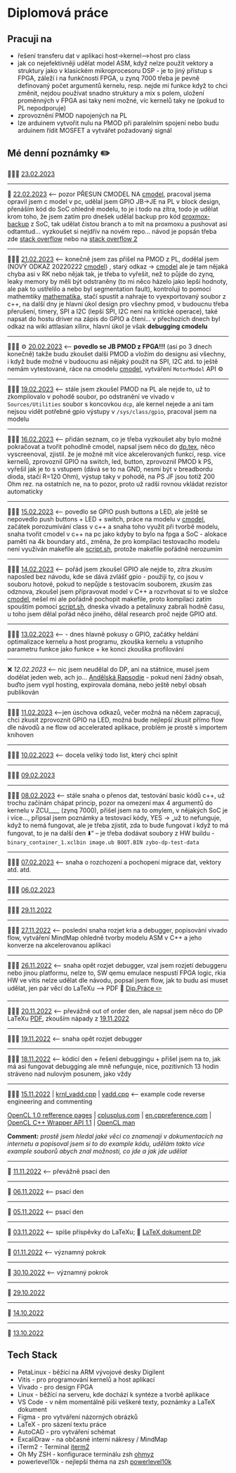 # Diplomová práce

## Pracuji na

- řešení transferu dat v aplikaci host->kernel–>host pro class
- jak co nejefektivněji udělat model ASM, když nelze použít vektory a struktury jako v klasickém mikroprocesoru DSP - je to jiný přístup s FPGA, záleží i na funkčnosti FPGA, u zynq 7000 třeba je pevně definovaný počet argumentů kernelu, resp. nejde mi funkce když to chci změnit, nejdou používat snadno struktury a mix s polem, uložení proměnných v FPGA asi taky není možné, víc kernelů taky ne (pokud to PL nepodporuje)
- zprovoznění PMOD napojených na PL
- lze arduinem vytvořit nulu na PMOD při paralelním spojení nebo budu arduinem řídit MOSFET a vytvářet požadovaný signál

## Mé denní poznámky ✏️

👨🏻‍💻 [23.02.2023](/notes/20230223.md)

---

🐛 [22.02.2023](/notes/20230222.md) <-- pozor PŘESUN CMODEL NA [cmodel](./code/cmodel/), pracoval jsema opravil jsem c model v pc, udělal jsem GPIO JB->JE na PL v block design, přenáším kód do SoC ohledně modelu, to je i todo na zítra, todo je udělat krom toho, že jsem zatím pro dnešek udělal backup pro kód [proxmox-backup](./code/proxmox-backup/) z SoC, tak udělat čistou branch a to mít na proxmoxu a pushovat asi odtamtud... vyzkoušet si nejdřív na novém repo... návod je popsán třeba zde [stack overflow](https://stackoverflow.com/questions/61906358/can-i-create-a-new-branch-which-does-not-have-any-files-from-the-master-branch) nebo na [stack overflow 2](https://stackoverflow.com/questions/13969050/creating-a-new-empty-branch-for-a-new-project/13969482#13969482)

---

👨🏻‍💻 [21.02.2023](/notes/20230221.md) <-- konečně jsem zas přišel na PMOD z PL, dodělal jsem (NOVÝ ODKAZ 20220222 [cmodel](./code/cmodel/)) , starý odkaz -> [cmodel](./code/test-program/cmodel/) ale je tam nějaká chyba asi v RK nebo nějak tak, je třeba to vyřešit, než to půjde do zynq, leaky memory by měli být odstraněny (to mi něco házelo jako lepší hodnoty, ale pak to ustřelilo a nebo byl segmentation fault), kontroluji to pomocí mathemtiky [mathematika](./misc/diff.nb), stačí spustit a nahraje to vyexportovaný soubor z c++, na další dny je hlavní úkol design pro všechny pmod, v budoucnu třeba přerušení, timery, SPI a I2C (lepší SPI, I2C není na kritické operace), také napsat do hostu driver na zápis do GPIO a čtení... v přechozích dnech byl odkaz na wiki attlasian xilinx, hlavní úkol je však **debugging cmodelu**

---

👨🏻‍💻 ⚙️ [20.02.2023](/notes/20230220.md) <-- **povedlo se JB PMOD z FPGA!!!** (asi po 3 dnech konečně) takže budu zkoušet další PMOD a vložím do designu asi všechny, i když bude možné v budoucnu asi nějaký použít na SPI, I2C atd. to ještě nemám vytestované, ráce na cmodelu [cmodel](./code/test-program/cmodel/), vytváření `MotorModel` API ⚙️

---

👨🏻‍💻 [19.02.2023](/notes/20230219.md) <-- stále jsem zkoušel PMOD na PL ale nejde to, už to zkompilovalo v pohodě soubor, po odstranění ve vivado v `Sources/Utilities` soubor s koncovkou `dcp`, ale kernel nejede a ani tam nejsou vidět potřebné gpio výstupy v `/sys/class/gpio`, pracoval jsem na modelu

---

👨🏻‍💻 [16.02.2023](/notes/20230216.md) <-- přidán seznam, co je třeba vyzkoušet aby bylo možné pokračovat a tvořit pohodlně cmodel, napsal jsem něco do [dp.tex](./tex/dp.tex), něco vyscreenoval, zjistil. že je možné mít více akcelerovaných funkcí, resp. více kernelů, zprovoznil GPIO na switch, led, button, zprovoznil PMOD k PS, vyřešil jak je to s vstupem (dává se to na GND, nesmí být v breadbordu dioda, stačí R=120 Ohm), výstup taky v pohodě, na PS JF jsou totiž 200 Ohm rez. na ostatních ne, na to pozor, proto už radši rovnou vkládat rezistor automaticky

---

👨🏻‍💻 [15.02.2023](/notes/20230215.md) <-- povedlo se GPIO push buttons a LED, ale ještě se nepovedlo push buttons + LED + switch, práce na modelu v [cmodel](./code/test-program/cmodel/), začátek porozumívání class v c++ a snaha toho využít při tvorbě modelu, snaha tvořit cmodel v c++ na pc jako kdyby to bylo na fpga a SoC - alokace paměti na 4k boundary atd., změna, že pro kompilaci testovacího modelu není využíván makefile ale [script.sh](./code/test-program/cmodel/script.sh), protože makefile pořádně nerozumím

---

👨🏻‍💻 [14.02.2023](/notes/20230214.md) <-- pořád jsem zkoušel GPIO ale nejde to, zítra zkusím naposled bez návodu, kde se dává zvlášť gpio - použiji ty, co jsou v souboru hotové, pokud to nepůjde s testovacím souborem, zkusím zas odznova, zkoušel jsem připravovat model v C++ a rozvrhovat si to ve složce [cmodel](./code/test-program/cmodel/), nešel mi ale pořádně pochopit makefile, proto kompilaci zatím spouštím pomocí [script.sh](./code/test-program/cmodel/script.sh), dneska vivado a petalinuxy zabrali hodně času, u toho jsem dělal pořád něco jiného, dělal research proč nejde GPIO atd.

---

👨🏻‍💻 [13.02.2023](/notes/20230213.md) <-- - dnes hlavně pokusy o GPIO, začátky heldání optimalizace kernelu a host programu, zkouška kernelu a vstupního parametru funkce jako funkce + ke konci zkouška profilování

---

❌ _12.02.2023_ <-- nic jsem neudělal do DP, ani na státnice, musel jsem dodělat jeden web, ach jo... [Andělská Rapsodie](https://andelskarapsodie.cz) - pokud není žádný obsah, buďto jsem vypl hosting, expirovala domána, nebo ještě nebyl obsah publikován

---

👨🏻‍💻 [11.02.2023](/notes/20230211.md) <--jen úschova odkazů, večer možná na něčem zapracuji, chci zkusit zprovoznit GPIO na LED, možná bude nejlepší zkusit přímo flow dle návodů a ne flow od accelerated aplikace, problém je prostě s importem knihoven

---

👨🏻‍💻 [10.02.2023](/notes/20230210.md) <-- docela veliký todo list, který chci splnit

---

👨🏻‍💻 [09.02.2023](/notes/20230209.md)

---

👨🏻‍💻 [08.02.2023](/notes/20230208.md) <-- stále snaha o přenos dat, testování basic kódů c++, už trochu začínám chápat princip, pozor na omezení max 4 argumentů do kernelu v ZCU\_\_\_\_ (zynq 7000), přišel jsem na to omylem, v nějakých SoC je i více..., připsal jsem poznámky a testovací kódy, YES -> „už to nefunguje, když to nemá fungovat, ale je třeba zjistit, zda to bude fungovat i když to má fungovat, to je na další den ⬇️“ – je třeba dodávat soubory z HW buildu - `binary_container_1.xclbin image.ub BOOT.BIN zybo-dp-test-data`

---

👨🏻‍💻 [07.02.2023](/notes/20230207.md) <-- snaha o rozchození a pochopení migrace dat, vektory atd. atd.

---

👨🏻‍💻 [06.02.2023](/notes/20230206.md)

---

👨🏻‍💻 [29.11.2022](/notes/20221129.md)

---

👨🏻‍💻 [27.11.2022](/notes/20221127.md) <-- poslední snaha rozjet kria a debugger, popisování vivado flow, vytváření MindMap ohledně tvorby modelu ASM v C++ a jeho konverze na akcelerovanou aplikaci

---

👨🏻‍💻 [26.11.2022](/notes/20221126.md) <-- snaha opět rozjet debugger, vzal jsem rozjetí debuggeru nebo jinou platformu, nelze to, SW qemu emulace nespustí FPGA logic, rkia HW ve vitis nelze udělat dle návodu, popsal jsem flow, jak to budu asi muset udělat, jen pár věcí do LaTeXu --> PDF 📄 [Dip.Práce ✏️](/tex/dp.pdf)

---

👨🏻‍💻 [20.11.2022](/notes/20221120.md) <-- převážně out of order den, ale napsal jsem něco do DP LaTeXu [PDF](/tex/dp.pdf), zkouším nápady z [19.11.2022](/notes/20221119.md)

---

👨🏻‍💻 [19.11.2022](/notes/20221119.md) <-- snaha opět rozjet debugger

---

👨🏻‍💻 [18.11.2022](/notes/20221118.md) <-- kódící den + řešení debuggingu + přišel jsem na to, jak má asi fungovat debugging ale mně nefunguje, nice, pozitivních 13 hodin stráveno nad nulovým posunem, jako vždy

---

👨🏻‍💻 [15.11.2022](/notes/20221115.md) | [krnl_vadd.cpp](/code/simple_vadd/src/krnl_vadd.cpp) | [vadd.cpp](/code/simple_vadd/src/vadd.cpp) <-- example code reverse engineering and commenting

[OpenCL 1.0 refference pages](https://registry.khronos.org/OpenCL/sdk/1.0/docs/man/xhtml/) | [cplusplus.com](https://cplusplus.com/) | [en.cppreference.com](https://en.cppreference.com/w/) | [OpenCL C++ Wrapper API 1.1](https://kosobucki.pl/cl_doc/annotated.html) | [OpenCL man](https://github.com/OpenCL/man)

**Comment:**
_prostě jsem hledal jaké věci co znamenají v dokumentacích na internetu a popisoval jsem si to do example kódu, udělám takto více example souborů abych znal možnosti, co jde a jak jde udělat_

---

📄 [11.11.2022](/tex/dp.pdf) <-- převážně psací den

---

📄 [06.11.2022](/tex/dp.pdf) <-- psací den

---

📄 [05.11.2022](/tex/dp.pdf) <-- psací den

---

🔗 [03.11.2022](notes/20221103.md) <-- spíše příspěvky do LaTeXu; 📄 [LaTeX dokument DP](/tex/dp.pdf)

---

🔗 [01.11.2022](notes/20221101.md) <-- významný pokrok

---

🔗 [30.10.2022](notes/20221030.md) <-- významný pokrok

---

🔗 [29.10.2022](notes/20221029.md)

---

🔗 [14.10.2022](notes/20221014.md)

---

🔗 [13.10.2022](notes/20221013.md)

## Tech Stack

- PetaLinux - běžící na ARM vývojové desky Digilent
- Vitis - pro programování kernelů a host aplikací
- Vivado - pro design FPGA
- Linux - běžící na serveru, kde dochází k syntéze a tvorbě aplikace
- VS Code - v něm momentálně píši veškeré texty, poznámky a LaTeX dokument
- Figma - pro vytváření názorných obrázků
- LaTeX - pro sázení textu práce
- AutoCAD - pro vytváření schémat
- ExcaliDraw - na občasné interní nákresy / MindMap
- iTerm2 - Terminal [iterm2](https://iterm2.com/)
- Oh My ZSH - konfigurace terminálu zsh [ohmyz](https://ohmyz.sh/)
- powerlevel10k - nejlepší théma na zsh [powerlevel10k](https://github.com/romkatv/powerlevel10k)
